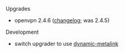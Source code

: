 Upgrades

 * openvpn 2.4.6 ([changelog](https://community.openvpn.net/openvpn/wiki/ChangesInOpenvpn24#OpenVPN2.4.6); was 2.4.5)

Development

* switch upgrader to use [dynamic-metalink](https://github.com/dpb587/dynamic-metalink-resource)
